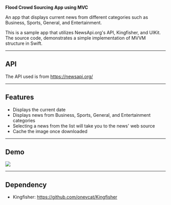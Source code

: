**Flood Crowd Sourcing App using MVC**

An app that displays current news from different categories such as Business, Sports, General, and Entertainment. 

This is a sample app that utilizes NewsApi.org's API, Kingfisher, and UIKit. The source code, demonstrates a simple implementation of MVVM structure in Swift.
  
---

## API

The API used is from https://newsapi.org/

---

## Features

- Displays the current date  
- Displays news from Business, Sports, General, and Entertainment categories  
- Selecting a news from the list will take you to the news' web source  
- Cache the image once downloaded

---


## Demo
![](/Preview/preview.gif)

---

## Dependency

- Kingfisher: https://github.com/onevcat/Kingfisher